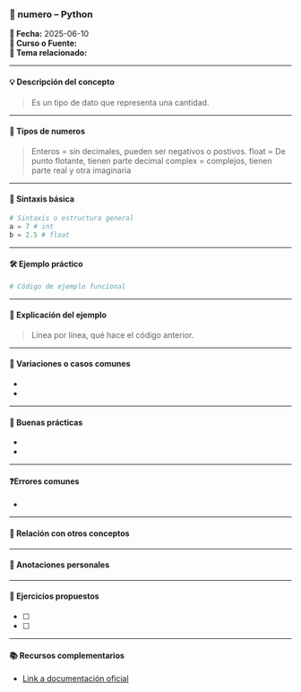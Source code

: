 

### 🐍 numero – Python

**📅 Fecha:** 2025-06-10  
**📘 Curso o Fuente:**  
**📍 Tema relacionado:**  

---

#### 💡 Descripción del concepto  
> Es un tipo de dato que representa una cantidad. 

---
#### 🧮 Tipos de numeros

> Enteros = sin decimales, pueden ser negativos o postivos. 
> float = De punto flotante, tienen parte decimal
> complex = complejos, tienen parte real y otra imaginaria
---


#### 📌 Sintaxis básica  
```python
# Sintaxis o estructura general
a = 7 # int
b = 2.5 # float
```


---

#### 🛠 Ejemplo práctico  
```python
# Código de ejemplo funcional
```

---

#### 🧠 Explicación del ejemplo  
> Línea por línea, qué hace el código anterior.

---

#### 🧪 Variaciones o casos comunes  
-  
-  

---

#### 🧭 Buenas prácticas  
-  
-  

---

#### ❓Errores comunes  
-  

---

#### 🧩 Relación con otros conceptos  
>  

---

#### 📝 Anotaciones personales  
>  

---

#### 🔁 Ejercicios propuestos  
- [ ]  
- [ ]  

---

#### 📚 Recursos complementarios  
- [Link a documentación oficial](https://docs.python.org/3/)
